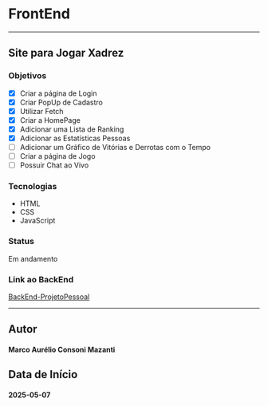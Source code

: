 # FrontEnd
- - -
## Site para Jogar Xadrez

### Objetivos
- [X] Criar a página de Login
- [X] Criar PopUp de Cadastro
- [X] Utilizar Fetch
- [X] Criar a HomePage
- [X] Adicionar uma Lista de Ranking
- [X] Adicionar as Estatísticas Pessoas
- [ ] Adicionar um Gráfico de Vitórias e Derrotas com o Tempo
- [ ] Criar a página de Jogo
- [ ] Possuir Chat ao Vivo

### Tecnologias
- HTML
- CSS
- JavaScript

### Status
Em andamento

### Link ao BackEnd
[BackEnd-ProjetoPessoal](https://github.com/MarcoMazanti/BackEnd-ProjetoPessoal)

- - -
## Autor
#### Marco Aurélio Consoni Mazanti

## Data de Início
#### 2025-05-07